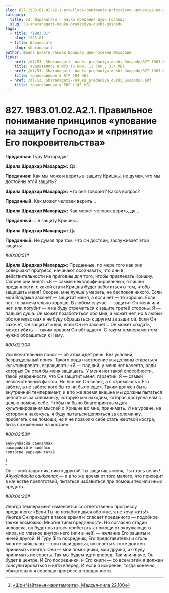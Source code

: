 ```yaml
---
slug: 827-1983-01-02-a2-1-pravilnoe-ponimanie-printsipov-upovaniya-na-zashhitu-gospoda-i-prinyatiya-ego-pokrovitelstva
category:
  title: 53. Шаранагати - наука предания души Господу
  slug: 53-sharanagati-nauka-predaniya-dushi-gospodu
tags:
  - title: "1983.01"
    slug: 1983-01
  - title: Шаранагати
    slug: sharanagati
author: Шрила Бхакти Ракшак Шридхар Дев-Госвами Махарадж
links:
  - href: /dl/53._Sharanagati--nauka_predaniya_dushi_Gospodu/827_1983.01.02.A2.1_SridharMj_Pravilnoe_ponimanie_principov_upovanija_na_zashhitu_Gospoda_i_prinjatija_Ego_pokrovitelstva.mp3
    title: аудиозапись в MP3 (6 мин. 11 сек., 3,4 МБ)
  - href: /dl/53._Sharanagati--nauka_predaniya_dushi_Gospodu/827_1983.01.02.A2.1_SridharMj_Pravilnoe_ponimanie_principov_upovanija_na_zashhitu_Gospoda_i_prinjatija_Ego_pokrovitelstva.rtf
    title: транскрипцию в RTF (84 КБ)
  - href: /dl/53._Sharanagati--nauka_predaniya_dushi_Gospodu/.pdf
    title: транскрипцию в PDF (145 КБ)
---
```


# 827. 1983.01.02.A2.1. Правильное понимание принципов «упование на защиту Господа» и «принятие Его покровительства»

**Преданная:** Гуру Махарадж!

**Шрила Шридхар Махарадж:** Да.

**Преданная:** Как мы можем верить в защиту Кришны, не думая, что мы достойны этой защиты?

**Шрила Шридхар Махарадж:** Что она говорит? Каков вопрос?

**Преданный:** Как может человек верить…

**Шрила Шридхар Махарадж:** Как может человек верить, да…

**Преданный:** …в защиту Кришны…

**Шрила Шридхар Махарадж:** Да.

**Преданный:** Не думая при том, что он достоин, заслуживает этой защиты.

*#00:00:51#*

**Шрила Шридхар Махарадж:** Преданные, по мере того как они совершают прогресс, начинают осознавать, что они в действительности не пригодны для того, чтобы привлекать Кришну. Скорее они видят: «Я — самый неквалифицированный, я лишен преданности, с какой стати Кришна будет заботиться о том, чтобы защищать меня? Скорее, мне лучше умереть, не беспокоя никого. Если мой Владыка захочет — защитит меня, а если нет — то хорошо. Если нет, то замечательно хорошо. В любом случае — защитит Он меня или нет, или погубит — я не буду стремиться к защите третей стороны. Я — падшая душа. Он может позаботиться обо мне, а может нет, но в любых обстоятельствах я не буду обращаться к другим за защитой. Если Он захочет, Он защитит меня, если Он не захочет… Он может создать, может убить — таким правом Он обладает». С таким темпераментом нужно обращаться к Нему.

*#00:02:30#*

Исключительный поиск — об этом идет речь. Без условий, безраздельный поиск. Такого рода настроение мы должны стараться культивировать, взращивать: «Я — падший, у меня нет качеств, ради которых Он стал бы меня защищать. У меня нет такой способности, такой уверенности, что Он защитит меня, гарантии. Я — самый незначительный фактор. Но все же Он велик, а я стремлюсь к Его заботе, а не заботе кого бы то ни было еще». Таким должен быть внутренний темперамент, и в то же время внешне мы должны пытаться цепляться за соломинку, которую мы находим, которая доступна нам с целью помочь себе. Чтобы ни было благоприятным для культивирования мыслей о Кришне во мне, принимать. И на уровне, на котором я нахожусь, я буду пытаться цепляться за соломинку, прибегать к ее помощи, но я не позволю себе стать жертвой костра, быть сожженным на костре».

*#00:03:53#*

    а̄нукӯлйасйа сан̇калпах̣
    ракш̣иш̣йатӣти виш́ва̄со
    гоптр̣тве варан̣ам̇ татха̄
[^_ftn1]

Он — мой защитник, никто другой! Ты защитишь меня, Ты столь велик! *А̄нукӯлйасйа сан̇калпах̣* — и в то же время от того малого, что приходит в качестве препятствий, пытаться избавиться при помощи тех или иных средств.

*#00:04:32#*

Иногда темперамент изменяется соответственно прогрессу преданного: «Если Ты не позаботишься обо мне, я не хочу жить!» Иногда Он приходит в такое время и спасает преданного — подобное также возможно. Многие типы преданности. Но согласно стадии человека, он будет пытаться прибегать к помощи от окружающего мира, но главное внутри него (или в ней) — желание Его защиты и ничей другой. И Гуру (Его посредник, Его представитель) и столь многие вайшнавы — они наши друзья, их советы я тоже должен принимать иногда. Они — мои помощники, мои друзья, и я буду принимать их советы. Так мы будем идти вперед. Так или иначе, Он будет в центре. И Его посредники, и Его книги — со всем этим я должен консультироваться и идти вперед. И если я искренен, тогда конечно, обязательно я совершу прогресс в преданности.



[^_ftn1]: [«Шри Чайтанья-чаритамрита», Мадхья-лила 22.100](../notes/shri-chajtanya-charitamrita-madhya-lila/shri-chajtanya-charitamrita-madhya-lila-22-100.md)
